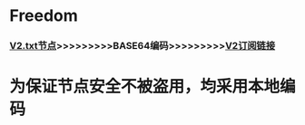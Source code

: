 # Freedom
### [V2.txt节点](https://github.com/KPI0/Freedom/blob/main/V2.txt)>>>>>>>>>BASE64编码>>>>>>>>>[V2订阅链接](https://github.com/KPI0/Freedom/blob/main/V2)
# 为保证节点安全不被盗用，均采用本地编码
